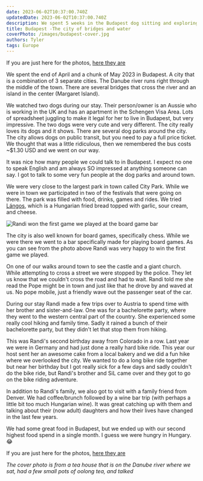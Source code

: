 ```yaml
---
date: 2023-06-02T10:37:00.740Z
updatedDate: 2023-06-02T10:37:00.740Z
description: We spent 5 weeks in the Budapest dog sitting and exploring
title: Budapest -The city of bridges and water
coverPhoto: /images/budapest-cover.jpg
authors: Tyler
tags: Europe
---
```



If you are just here for the photos, [here they are](https://photos.app.goo.gl/WgAG1M43L7t9m76AA)

We spent the end of April and a chunk of May 2023 in Budapest. A city that is a combination of 3 separate cities. The Danube river runs right through the middle of the town. There are several bridges that cross the river and an island in the center (Margaret Island).

We watched two dogs during our stay. Their person/owner is an Aussie who is working in the UK and has an apartment in the Schengen Visa Area. Lots of spreadsheet juggling to make it legal for her to live in Budapest, but very impressive. The two dogs were very cute and very different. The city really loves its dogs and it shows. There are several dog parks around the city. The city allows dogs on public transit, but you need to pay a full price ticket. We thought that was a little ridiculous, then we remembered the bus costs ~$1.30 USD and we went on our way.

It was nice how many people we could talk to in Budapest. I expect no one to speak English and am always SO impressed at anything someone can say. I got to talk to some very fun people at the dog parks and around town.

We were very close to the largest park in town called City Park. While we were in town we participated in two of the festivals that were going on there. The park was filled with food, drinks, games and rides. We tried [Lángos](https://en.wikipedia.org/wiki/L%C3%A1ngos), which is a Hungarian fried bread topped with garlic, sour cream, and cheese.

![Randi won the first game we played at the board game bar](/images/budapest-boardgamebar.jpg)

The city is also well known for board games, specifically chess. While we were there we went to a bar specifically made for playing board games. As you can see from the photo above Randi was very happy to win the first game we played. 

On one of our walks around town to see the castle and a giant church. While attempting to cross a street we were stopped by the police. They let us know that we couldn't cross the road and had to wait. Randi told me she read the Pope might be in town and just like that he drove by and waved at us. No pope mobile, just a friendly wave out the passenger seat of the car.

During our stay Randi made a few trips over to Austria to spend time with her brother and sister-and-law. One was for a bachelorette party, where they went to the western central part of the country. She experienced some really cool hiking and family time. Sadly it rained a bunch of their bachelorette party, but they didn't let that stop them from hiking.

This was Randi's second birthday away from Colorado in a row. Last year we were in Germany and had just done a really hard bike ride. This year our host sent her an awesome cake from a local bakery and we did a fun hike where we overlooked the city. We wanted to do a long bike ride together but near her birthday but I got really sick for a few days and sadly couldn't do the bike ride, but Randi's brother and SiL came over and they got to go on the bike riding adventure.

In addition to Randi's family, we also got to visit with a family friend from Denver. We had coffee/brunch followed by a wine bar trip (with perhaps a little bit too much Hungarian wine). It was great catching up with them and talking about their (now adult) daughters and how their lives have changed in the last few years.

We had some great food in Budapest, but we ended up with our second highest food spend in a single month. I guess we were hungry in Hungary. 😂

If you are just here for the photos, [here they are](https://photos.app.goo.gl/WgAG1M43L7t9m76AA)


*The cover photo is from a tea house that is on the Danube river where we sat, had a few small pots of oolong tea, and talked* 